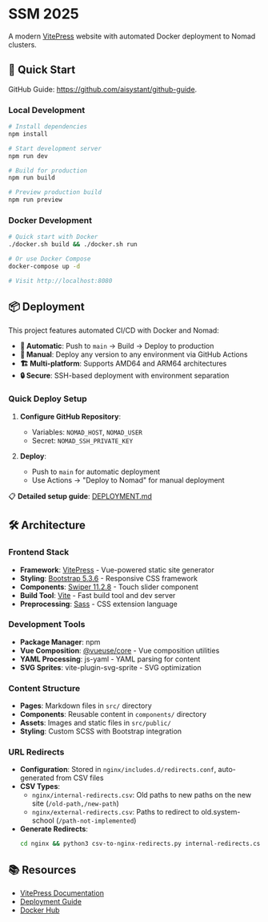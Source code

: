 # SSM 2025

A modern [VitePress](https://vitepress.dev/) website with automated Docker deployment to Nomad clusters.

## 🚀 Quick Start

GitHub Guide: https://github.com/aisystant/github-guide.

### Local Development

```bash
# Install dependencies
npm install

# Start development server
npm run dev

# Build for production
npm run build

# Preview production build
npm run preview
```

### Docker Development

```bash
# Quick start with Docker
./docker.sh build && ./docker.sh run

# Or use Docker Compose
docker-compose up -d

# Visit http://localhost:8080
```

## 📦 Deployment

This project features automated CI/CD with Docker and Nomad:

- **🔄 Automatic**: Push to `main` → Build → Deploy to production
- **🎯 Manual**: Deploy any version to any environment via GitHub Actions
- **🏗️ Multi-platform**: Supports AMD64 and ARM64 architectures
- **🔒 Secure**: SSH-based deployment with environment separation

### Quick Deploy Setup

1. **Configure GitHub Repository**:
   - Variables: `NOMAD_HOST`, `NOMAD_USER`
   - Secret: `NOMAD_SSH_PRIVATE_KEY`

2. **Deploy**:
   - Push to `main` for automatic deployment
   - Use Actions → "Deploy to Nomad" for manual deployment

📋 **Detailed setup guide**: [DEPLOYMENT.md](./DEPLOYMENT.md)

## 🛠️ Architecture

### Frontend Stack
- **Framework**: [VitePress](https://vitepress.dev/) - Vue-powered static site generator
- **Styling**: [Bootstrap 5.3.6](https://getbootstrap.com/) - Responsive CSS framework
- **Components**: [Swiper 11.2.8](https://swiperjs.com/) - Touch slider component
- **Build Tool**: [Vite](https://vitejs.dev/) - Fast build tool and dev server
- **Preprocessing**: [Sass](https://sass-lang.com/) - CSS extension language

### Development Tools
- **Package Manager**: npm
- **Vue Composition**: [@vueuse/core](https://vueuse.org/) - Vue composition utilities
- **YAML Processing**: js-yaml - YAML parsing for content
- **SVG Sprites**: vite-plugin-svg-sprite - SVG optimization

### Content Structure
- **Pages**: Markdown files in `src/` directory
- **Components**: Reusable content in `components/` directory
- **Assets**: Images and static files in `src/public/`
- **Styling**: Custom SCSS with Bootstrap integration

### URL Redirects
- **Configuration**: Stored in `nginx/includes.d/redirects.conf`, auto-generated from CSV files
- **CSV Types**:
  - `nginx/internal-redirects.csv`: Old paths to new paths on the new site (`/old-path,/new-path`)
  - `nginx/external-redirects.csv`: Paths to redirect to old.system-school (`/path-not-implemented`)
- **Generate Redirects**:
  ```bash
  cd nginx && python3 csv-to-nginx-redirects.py internal-redirects.csv external-redirects.csv includes.d/redirects.conf
  ```

## 📚 Resources

- [VitePress Documentation](https://vitepress.dev/guide)
- [Deployment Guide](./DEPLOYMENT.md)
- [Docker Hub](https://ghcr.io/aisystant/ssm2025)